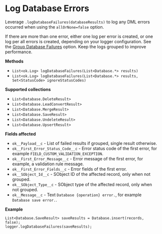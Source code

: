 # Log Database Errors

Leverage `.logDatabaseFailures(databaseResults)` to log any DML errors occurred
when using the `allOrNone=false` option.

If there are more than one error, either one log per error is created, or one
log per all errors is created, depending on your logger configuration. See the
[Group Database Failures](../../reference/ok__Logger_Settings__mdt.md) option.
Keep the logs grouped to improve performance.

**Methods**

-   `List<ok.Log> logDatabaseFailures(List<Database.*> results)`
-   `List<ok.Log> logDatabaseFailures(List<Database.*> results, Set<StatusCode> ignoreStatusCodes)`

**Supported collections**

-   `List<Database.DeleteResult>`
-   `List<Database.LeadConvertResult>`
-   `List<Database.MergeResult>`
-   `List<Database.SaveResult>`
-   `List<Database.UndeleteResult>`
-   `List<Database.UpsertResult>`

**Fields affected**

-   `ok__Payload__c` - List of failed results if grouped, single result
    otherwise.
-   `ok__First_Error_Status_Code__c` - Error status code of the first error, for
    example `FIELD_CUSTOM_VALIDATION_EXCEPTION`.
-   `ok__First_Error_Message__c` - Error message of the first error, for
    example, a validation rule message.
-   `ok__First_Error_Fields__c` - Error fields of the first error.
-   `ok__SObject_Id__c` - SObject ID of the affected record, only when not
    grouped.
-   `ok__SObject_Type__c` - SObject type of the affected record, only when not
    grouped.
-   `ok__Message__c` - Text `Database {operation} error.`, for example
    `Database save error.`.

**Example**

```apex
List<Database.SaveResult> saveResults = Database.insert(records, false);
logger.logDatabaseFailures(saveResults);
```
